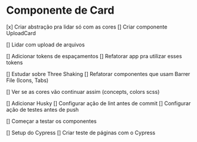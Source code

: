 # Componente de Card
[x] Criar abstração pra lidar só com as cores
[] Criar componente UploadCard

[] Lidar com upload de arquivos

[] Adicionar tokens de espaçamentos
[] Refatorar app pra utilizar esses tokens

[] Estudar sobre Three Shaking
[] Refatorar componentes que usam Barrer File (Icons, Tabs)

[] Ver se as cores vão continuar assim (concepts, colors scss)

[] Adicionar Husky
[] Configurar ação de lint antes de commit
[] Configurar ação de testes antes de push

[] Começar a testar os componentes

[] Setup do Cypress
[] Criar teste de páginas com o Cypress
